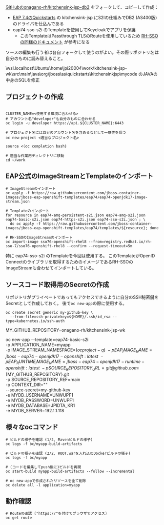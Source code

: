 

[GitHubのonagano-rh/kitchensink-jsp-db2](https://github.com/onagano-rh/kitchensink-jsp-db2) をフォークして、コピーして作成：

- [EAP 7.4のQuickstarts](https://github.com/jboss-developer/jboss-eap-quickstarts/tree/7.4.x) の kitchensink-jsp にS2Iの仕組みでDB2 (AS400版) のドライバを仕込んである
- eap74-sso-s2i のTemplateを使用してKeycloakでアプリを保護
  - このTemplateはPassthrough TLSのRouteを使用しているため [RH-SSOの同様のドキュメント](https://access.redhat.com/documentation/en-us/red_hat_single_sign-on/7.6/html-single/red_hat_single_sign-on_for_openshift/index#deploying_passthrough_tls_termination_templates) が参考になる

ソースの編集も行う者は各自フォークして使うのがよい。その際リポジトリ名は自分のものに読み替えること。

\\wsl.localhost\Ubuntu\home\jpi20004\work\kitchensink-jsp-wk\src\main\java\org\jboss\as\quickstarts\kitchensinkjsp\mycode
のJAVAの中身のSQLを修正  


## プロジェクトの作成

```shell

CLUSTER_NAME=<使用する環境に合わせる>
# アカウント名"developer"も自分のものに合わせる
oc login -u developer https://api.${CLUSTER_NAME}:6443

# プロジェクト名には自分のアカウント名を含めるなどして一意性を保つ
oc new-project <適当なプロジェクト名>

source <(oc completion bash)

# 適当な作業用ディレクトリに移動
cd ~/work
```

## EAP公式のImageStreamとTemplateのインポート

```shell
# ImageStreamのインポート
oc apply -f https://raw.githubusercontent.com/jboss-container-images/jboss-eap-openshift-templates/eap74/eap74-openjdk17-image-stream.json

# Templateのインポート
for resource in eap74-amq-persistent-s2i.json eap74-amq-s2i.json eap74-basic-s2i.json eap74-https-s2i.json eap74-sso-s2i.json ; \
  do oc apply -f https://raw.githubusercontent.com/jboss-container-images/jboss-eap-openshift-templates/eap74/templates/${resource}; done

# RH-SSOのImageStreamのインポート
oc import-image sso76-openshift-rhel8 --from=registry.redhat.io/rh-sso-7/sso76-openshift-rhel8 --confirm --request-timeout=5m
```

特に eap74-sso-s2i のTemplateを今回は使用する。
このTemplateがOpenID Connectのライブラリを取得するためのイメージであるRH-SSOのImageStreamも合わせてインポートしている。

## ソースコード取得用のSecretの作成

リポジトリがプライベートであってもアクセスできるように自分のSSH秘密鍵をSecretとして作成しておく。
後で`oc new-app`の際に使用する。

```shell
oc create secret generic my-github-key \
  --from-file=ssh-privatekey=${HOME}/.ssh/id_rsa --type=kubernetes.io/ssh-auth
```



MY_GITHUB_REPOSITORY=onagano-rh/kitchensink-jsp-wk

oc new-app --template=eap74-basic-s2i \
  -p APPLICATION_NAME=myapp  \
  -p IMAGE_STREAM_NAMESPACE=$(oc project -q) \
  -p EAP_IMAGE_NAME=jboss-eap74-openjdk17-openshift:latest \
  -p EAP_RUNTIME_IMAGE_NAME=jboss-eap74-openjdk17-runtime-openshift:latest \
  -p SOURCE_REPOSITORY_URL=git@github.com:${MY_GITHUB_REPOSITORY}.git \
  -p SOURCE_REPOSITORY_REF=main \
  -p CONTEXT_DIR="" \
  --source-secret=my-github-key \
  -e MYDB_USERNAME=UNWUPF1 \
  -e MYDB_PASSWORD=UNWUPF1 \
  -e MYDB_DATABASE=JPIDTA_KR1 \
  -e MYDB_SERVER=192.1.1.118

## 様々なocコマンド

```shell
# ビルドの様子を確認 (1/2, Mavenビルドの様子)
oc logs -f bc/myapp-build-artifacts

# ビルドの様子を確認 (2/2, ROOT.warを入れ込むDockerビルドの様子)
oc logs -f bc/myapp

# (コードを編集してpush後に)ビルドを再開
oc start-build myapp-build-artifacts --follow --incremental

# oc new-appで作成されたリソースを全て削除
oc delete all -l application=myapp
```

## 動作確認

```shell
# Routeの確認 ("https://"を付けてブラウザでアクセス)
oc get route
```

